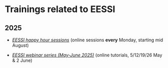 # Trainings related to EESSI

## 2025
* [*EESSI happy hour sessions*](2025/happy-hours-sessions.md) (online sessions **every** Monday,  starting mid August)

* [*EESSI webinar series (May-June 2025)*](2025/webinar-series-2025Q2.md) (online tutorials, 5/12/19/26 May & 2 June)

